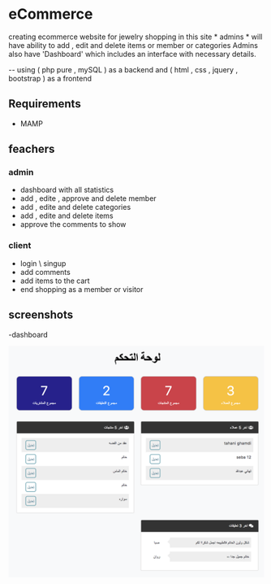 # eCommerce

creating ecommerce website for jewelry shopping
in this site * admins *  will have ability to add , edit and delete items or member or categories 
Admins also have 'Dashboard' which includes an interface with necessary details.

 -- using ( php pure , mySQL ) as a backend 
    and ( html , css , jquery , bootstrap ) as a frontend 
    
    
   <h2> Requirements </h2> 
   
  - MAMP 
     
   <h2> feachers </h2> 
     
   <h3> admin </h3> 

   - dashboard with all statistics
   - add , edite , approve and delete member 
   - add , edite and delete categories 
   - add , edite and delete items 
   - approve the comments to show 

   <h3> client </h3> 

   - login \ singup 
   - add comments 
   - add items to the cart 
   - end shopping as a member or visitor 


<h2> screenshots </h2> 

  -dashboard 

![logo](/img/Screen%20Shot%201441-01-02%20at%209.43.52%20AM.png)


